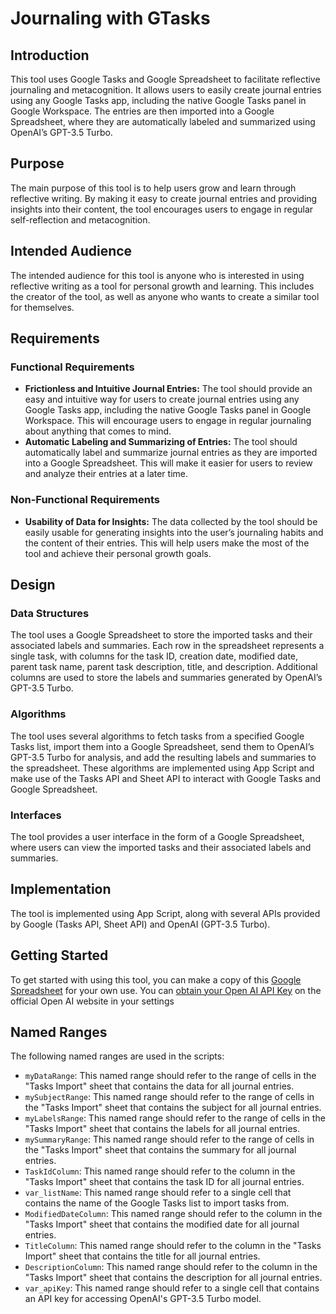 # Journaling with GTasks

## Introduction

This tool uses Google Tasks and Google Spreadsheet to facilitate reflective journaling and metacognition. It allows users to easily create journal entries using any Google Tasks app, including the native Google Tasks panel in Google Workspace. The entries are then imported into a Google Spreadsheet, where they are automatically labeled and summarized using OpenAI’s GPT-3.5 Turbo.

## Purpose

The main purpose of this tool is to help users grow and learn through reflective writing. By making it easy to create journal entries and providing insights into their content, the tool encourages users to engage in regular self-reflection and metacognition.

## Intended Audience

The intended audience for this tool is anyone who is interested in using reflective writing as a tool for personal growth and learning. This includes the creator of the tool, as well as anyone who wants to create a similar tool for themselves.

## Requirements

### Functional Requirements

- **Frictionless and Intuitive Journal Entries:** The tool should provide an easy and intuitive way for users to create journal entries using any Google Tasks app, including the native Google Tasks panel in Google Workspace. This will encourage users to engage in regular journaling about anything that comes to mind.
- **Automatic Labeling and Summarizing of Entries:** The tool should automatically label and summarize journal entries as they are imported into a Google Spreadsheet. This will make it easier for users to review and analyze their entries at a later time.

### Non-Functional Requirements

- **Usability of Data for Insights:** The data collected by the tool should be easily usable for generating insights into the user’s journaling habits and the content of their entries. This will help users make the most of the tool and achieve their personal growth goals.

## Design

### Data Structures

The tool uses a Google Spreadsheet to store the imported tasks and their associated labels and summaries. Each row in the spreadsheet represents a single task, with columns for the task ID, creation date, modified date, parent task name, parent task description, title, and description. Additional columns are used to store the labels and summaries generated by OpenAI’s GPT-3.5 Turbo.

### Algorithms

The tool uses several algorithms to fetch tasks from a specified Google Tasks list, import them into a Google Spreadsheet, send them to OpenAI’s GPT-3.5 Turbo for analysis, and add the resulting labels and summaries to the spreadsheet. These algorithms are implemented using App Script and make use of the Tasks API and Sheet API to interact with Google Tasks and Google Spreadsheet.

### Interfaces

The tool provides a user interface in the form of a Google Spreadsheet, where users can view the imported tasks and their associated labels and summaries.

## Implementation

The tool is implemented using App Script, along with several APIs provided by Google (Tasks API, Sheet API) and OpenAI (GPT-3.5 Turbo).

## Getting Started

To get started with using this tool, you can make a copy of this [Google Spreadsheet](https://docs.google.com/spreadsheets/d/17E_Q152dVUw7MTGq_MCB-hyDpCzgmYTjjvaaBOIuG0c/edit?usp=sharing) for your own use.
You can [obtain your Open AI API Key](https://help.openai.com/en/articles/4936850-where-do-i-find-my-secret-api-key) on the official Open AI website in your settings 

## Named Ranges

The following named ranges are used in the scripts:

- `myDataRange`: This named range should refer to the range of cells in the "Tasks Import" sheet that contains the data for all journal entries.
- `mySubjectRange`: This named range should refer to the range of cells in the "Tasks Import" sheet that contains the subject for all journal entries.
- `myLabelsRange`: This named range should refer to the range of cells in the "Tasks Import" sheet that contains the labels for all journal entries.
- `mySummaryRange`: This named range should refer to the range of cells in the "Tasks Import" sheet that contains the summary for all journal entries.
- `TaskIdColumn`: This named range should refer to the column in the "Tasks Import" sheet that contains the task ID for all journal entries.
- `var_listName`: This named range should refer to a single cell that contains the name of the Google Tasks list to import tasks from.
- `ModifiedDateColumn`: This named range should refer to the column in the "Tasks Import" sheet that contains the modified date for all journal entries.
- `TitleColumn`: This named range should refer to the column in the "Tasks Import" sheet that contains the title for all journal entries.
- `DescriptionColumn`: This named range should refer to the column in the "Tasks Import" sheet that contains the description for all journal entries.
- `var_apiKey`: This named range should refer to a single cell that contains an API key for accessing OpenAI's GPT-3.5 Turbo model.

